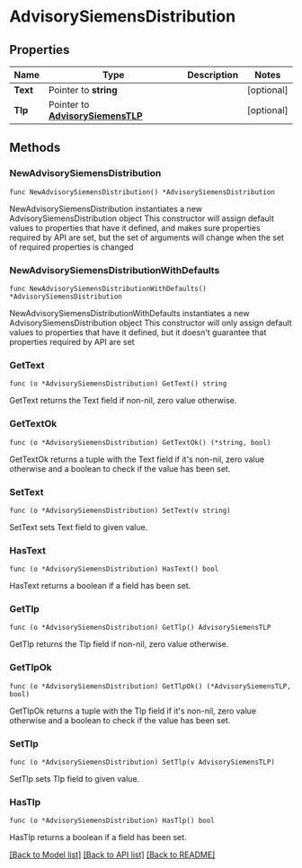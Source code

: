 # AdvisorySiemensDistribution

## Properties

Name | Type | Description | Notes
------------ | ------------- | ------------- | -------------
**Text** | Pointer to **string** |  | [optional] 
**Tlp** | Pointer to [**AdvisorySiemensTLP**](AdvisorySiemensTLP.md) |  | [optional] 

## Methods

### NewAdvisorySiemensDistribution

`func NewAdvisorySiemensDistribution() *AdvisorySiemensDistribution`

NewAdvisorySiemensDistribution instantiates a new AdvisorySiemensDistribution object
This constructor will assign default values to properties that have it defined,
and makes sure properties required by API are set, but the set of arguments
will change when the set of required properties is changed

### NewAdvisorySiemensDistributionWithDefaults

`func NewAdvisorySiemensDistributionWithDefaults() *AdvisorySiemensDistribution`

NewAdvisorySiemensDistributionWithDefaults instantiates a new AdvisorySiemensDistribution object
This constructor will only assign default values to properties that have it defined,
but it doesn't guarantee that properties required by API are set

### GetText

`func (o *AdvisorySiemensDistribution) GetText() string`

GetText returns the Text field if non-nil, zero value otherwise.

### GetTextOk

`func (o *AdvisorySiemensDistribution) GetTextOk() (*string, bool)`

GetTextOk returns a tuple with the Text field if it's non-nil, zero value otherwise
and a boolean to check if the value has been set.

### SetText

`func (o *AdvisorySiemensDistribution) SetText(v string)`

SetText sets Text field to given value.

### HasText

`func (o *AdvisorySiemensDistribution) HasText() bool`

HasText returns a boolean if a field has been set.

### GetTlp

`func (o *AdvisorySiemensDistribution) GetTlp() AdvisorySiemensTLP`

GetTlp returns the Tlp field if non-nil, zero value otherwise.

### GetTlpOk

`func (o *AdvisorySiemensDistribution) GetTlpOk() (*AdvisorySiemensTLP, bool)`

GetTlpOk returns a tuple with the Tlp field if it's non-nil, zero value otherwise
and a boolean to check if the value has been set.

### SetTlp

`func (o *AdvisorySiemensDistribution) SetTlp(v AdvisorySiemensTLP)`

SetTlp sets Tlp field to given value.

### HasTlp

`func (o *AdvisorySiemensDistribution) HasTlp() bool`

HasTlp returns a boolean if a field has been set.


[[Back to Model list]](../README.md#documentation-for-models) [[Back to API list]](../README.md#documentation-for-api-endpoints) [[Back to README]](../README.md)


